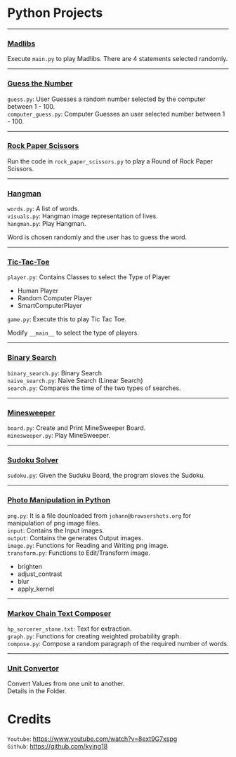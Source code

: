 # Python Projects
***
### [Madlibs](https://github.com/SkandaKoushik/Swapnodaya_PaceWisdom_2024/tree/9d78ea74382d17456879de205604402207c1775f/Python/MadLibs)

Execute `main.py` to play Madlibs.
There are 4 statements selected randomly.


***
### [Guess the Number](https://github.com/SkandaKoushik/Swapnodaya_PaceWisdom_2024/tree/9d78ea74382d17456879de205604402207c1775f/Python/Guess%20the%20Number)

`guess.py`: User Guesses a random number selected by the computer between 1 - 100. <br>
`computer_guess.py`: Computer Guesses an user selected number between 1 - 100.


***
### [Rock Paper Scissors](https://github.com/SkandaKoushik/Swapnodaya_PaceWisdom_2024/tree/9d78ea74382d17456879de205604402207c1775f/Python/Rock%20Paper%20Scissors)

Run the code in `rock_paper_scissors.py` to play a Round of Rock Paper Scissors.


***
### [Hangman](https://github.com/SkandaKoushik/Swapnodaya_PaceWisdom_2024/tree/9d78ea74382d17456879de205604402207c1775f/Python/Hangman)

`words.py`: A list of words. <br>
`visuals.py`: Hangman image representation of lives. <br>
`hangman.py`: Play Hangman.

Word is chosen randomly and the user has to guess the word. 


***
### [Tic-Tac-Toe](https://github.com/SkandaKoushik/Swapnodaya_PaceWisdom_2024/tree/9d78ea74382d17456879de205604402207c1775f/Python/Tic%20Tac%20Toe)

`player.py`: Contains Classes to select the Type of Player
  * Human Player
  * Random Computer Player
  * SmartComputerPlayer

`game.py`: Execute this to play Tic Tac Toe.

Modify `__main__` to select the type of players.


***
### [Binary Search](https://github.com/SkandaKoushik/Swapnodaya_PaceWisdom_2024/tree/9d78ea74382d17456879de205604402207c1775f/Python/Binary%20Search)

`binary_search.py`: Binary Search <br>
`naive_search.py`: Naive Search (Linear Search) <br>
`search.py`: Compares the time of the two types of searches.


***
### [Minesweeper](https://github.com/SkandaKoushik/Swapnodaya_PaceWisdom_2024/tree/9d78ea74382d17456879de205604402207c1775f/Python/MineSweeper)

`board.py`: Create and Print MineSweeper Board. <br>
`minesweeper.py`: Play MineSweeper.


***
### [Sudoku Solver](https://github.com/SkandaKoushik/Swapnodaya_PaceWisdom_2024/tree/12d006958bb00bf681dd9bfb186b37fe15a58f57/Python/Sudoku%20Solver)

`sudoku.py`: Given the Suduku Board, the program sloves the Sudoku.


***
### [Photo Manipulation in Python](https://github.com/SkandaKoushik/Swapnodaya_PaceWisdom_2024/tree/12d006958bb00bf681dd9bfb186b37fe15a58f57/Python/Photo%20Manipulation)

`png.py`: It is a file dounloaded from `johann@browsershots.org` for manipulation of png image files. <br>
`input`: Contains the Input images. <br>
`output`: Contains the generates Output images. <br>
`image.py`: Functions for Reading and Writing png image. <br>
`transform.py`: Functions to Edit/Transform image. <br>
  * brighten
  * adjust_contrast
  * blur
  * apply_kernel
 

***
### [Markov Chain Text Composer](https://github.com/SkandaKoushik/Swapnodaya_PaceWisdom_2024/tree/12d006958bb00bf681dd9bfb186b37fe15a58f57/Python/Markov%20Chain%20Text%20Composer)

`hp_sorcerer_stone.txt`: Text for extraction. <br>
`graph.py`: Functions for creating weighted probability graph. <br>
`compose.py`: Compose a random paragraph of the required number of words.

***


### [Unit Convertor](https://github.com/SkandaKoushik/Swapnodaya_PaceWisdom_2024/tree/134143c5cc89d5e158c8f0f04692deac3c5c481b/Python/Unit_Convertor)

Convert Values from one unit to another. <br>
Details in the Folder.



# Credits

`Youtube`: https://www.youtube.com/watch?v=8ext9G7xspg <br>
`Github`: https://github.com/kying18




